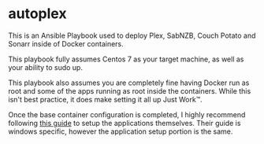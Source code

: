 # autoplex

This is an Ansible Playbook used to deploy Plex, SabNZB, Couch Potato and Sonarr inside of Docker containers.

This playbook fully assumes Centos 7 as your target machine, as well as your ability to sudo up.

This playbook also assumes you are completely fine having Docker run as root and some of the apps running as root inside the containers.
While this isn't best practice, it does make setting it all up Just Work™.

Once the base container configuration is completed, I highly recommend following [this guide](https://www.cuttingcords.com/home/ultimate-server/newsgroups-and-sabnzbd) to setup the applications themselves. Their guide is windows specific, however the application setup portion is the same.
